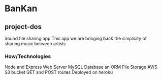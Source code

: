 # BanKan

## project-dos
Sound file sharing app
This app we are bringing back the simplicity of sharing music between artists


### How/Technologies

Node and Express Web Server
MySQL Database an ORM
File Storage AWS S3 bucket
GET and POST routes
Deployed on heroku
